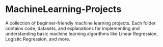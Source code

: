 # MachineLearning-Projects
 A collection of beginner-friendly machine learning projects. Each folder contains code, datasets, and explanations for implementing and understanding basic machine learning algorithms like Linear Regression, Logistic Regression, and more.
